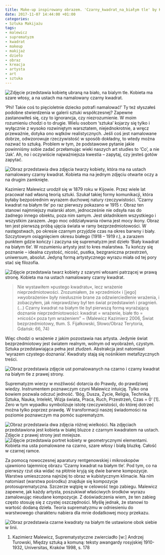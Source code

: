 ```yaml
---
title: Make-up inspirowany obrazem. 'Czarny_kwadrat_na_białym tle' by Kazimierz Malewicz
date: 2017-11-07 14:44:00 +01:00
categories:
- Sztuka Makijażu
tags:
- malewicz
- suprematyzm
- kwadrat
- makeup
- makijaż
- dzieło
- obraz
- kreacja
- artysta
- art
- sztuka
---
```


![Zdjęcie przedstawia kobietę ubraną na biało, na bialym tle. Kobieta ma szare włosy, a na ustach ma namalowany czarny kwadrat.](https://assets2.ello.co/uploads/asset/attachment/6474036/ello-optimized-b7d22d41.jpg)

<olela-narrative>
‘Phi! Takie coś to pięcioletnie dziecko potrafi namalować!’ Ty też słyszałeś podobne stwierdzenia w galerii sztuki współczesnej? Zapewne zastanowiłeś się, czy to ignorancja, czy niezrozumienie. W moim rozumieniu chodzi o to drugie. Wielu osobom ‘sztuka’ kojarzy się tylko i wyłącznie z wysoko rozwiniętym warsztatem, niejednokrotnie, a wręcz przeważnie, dotyka ono wątków realistycznych. Jeśli coś jest namalowane dobrze, odwzorowuje rzeczywistość w sposób dokładny, to wtedy można nazwać to sztuką. Problem w tym, że podstawowe pytanie jakie powinniśmy sobie zadać przełamując wieki naszych art studies to ‘Co’, a nie ‘Jak’. Ah, no i oczywiście najważniejsza kwestia – zapytaj, czy jesteś gotów zapytać.
</olela-narrative>

![Obraz przedstawia dwa zdjęcia twarzy kobiety, która ma na ustach namalowany czarny kwadrat. Kobieta ma na jednym zdjęciu otwarte oczy a na drugim zamknięte.](https://assets0.ello.co/uploads/asset/attachment/6474040/ello-optimized-8daa4bf3.jpg)

Kazimierz Malewicz urodził się w 1879 roku w Kijowie. Przez wiele lat pracował nad własną teorią sztuki. Szukał takiej formy komunikacji, która byłaby bezpośrednim wyrazem duchowej natury rzeczywistości. ‘Czarny kwadrat na białym tle’ po raz pierwszy pokazano w 1915 r. Obraz ten stanowi najmniejszy malarski atom, jednocześnie nie odsyła nas do żadnego innego obiektu, poza nim samym. Jest składnikiem wszystkiego i wszystkim zarazem. Jego moc oddziaływania równa jest mocy ikony. Obraz ten jest pierwszą próbą ujęcia świata w ramy bezprzedmiotowości. W następstwach, po okresie czarnym przyjdzie czas na okres barwny i biały. Szczytowym osiągnięciem okresu białego (1918 – 1919 r.), a zarazem punktem gdzie kończy i zaczyna się suprematyzm jest dzieło ‘Biały kwadrat na białym tle’. W rozumieniu artysty jest to kres malarstwa. Tu kończy się poznanie – idealna czystość, nicość, pustka, bezgraniczna przestrzeń, uniwersum, absolut. Jedyną formą artystycznego wyrazu miała od tej pory stać się filozofia.

![Zdjęcie przedstawia twarz kobiety z szarymi włosami patrzącej w prawą stronę. Kobieta ma na ustach namalowany czarny kwadrat.](https://assets1.ello.co/uploads/asset/attachment/6474045/ello-optimized-4f16c7c7.jpg)

> Nie wystawiłem »pustego kwadratu«, lecz wrażenie nieprzedmiotowości. Zrozumiałem, że »przedmiot« i [jego] »wyobrażenie« były niesłusznie brane za 
odzwierciedlenie wrażenia, i zobaczyłem, jak nieprawdziwy był ten świat przedstawień i pragnień. (...)
> Czarny kwadrat na białym tle był pierwszą formą wyrażającą doznanie nieprzedmiotowości: kwadrat = wrażenie, 
> białe tło = »nicość« poza tym wrażeniem”
> ~ (Malewicz Kazimierz 2006, Świat bezprzedmiotowy, tłum. S. Fijałkowski, Słowo/Obraz Terytoria, Gdańsk: 66, 74)

Więc chodzi o wrażenie z jakim pozostawia nas artysta. Jedynie świat bezprzedmiotowy jest światem realnym, wolnym od wyobrażeń, czystym. Sztuka przedstawiająca pełna jest złudzeń. Abstrakcja jest natomiast ‘wyrazem czystego doznania’. Kwadraty stają się nośnikiem metafizycznych treści.

![Obraz przedstawia zdjęcie ust pomalowanych na czarno i czarny kwadrat na białym tle z prawej strony.](https://assets2.ello.co/uploads/asset/attachment/6474049/ello-optimized-c134bb1d.jpg)

Suprematyzm wierzy w możliwość dotarcia do Prawdy, do prawdziwej wiedzy. Instrumentem poznawczym czyni Malewicz intuicję. Tylko ona bowiem pozwala odczuć jedność. ‘Bóg, Dusza, Życie, Religia, Technika, Sztuka, Nauka, Intelekt, Wizja świata, Praca, Ruch, Przestrzeń, Czas = 0’ [1]. Zero w tym wypadku symbolizuje istotę rzeczywistości, do której dotrzeć można tylko poprzez prawdę. W transformacji naszej świadomości na poziomie poznawczym ma pomóc suprematyzm.

![Obraz przedstawia dwa zdjęcia różnej wielkości. Na zdjęciach przedstawiona jest kobieta w białej bluzce z czarnym kwadratem na ustach. Zdjęcie z prawej strony jest mniejsze.](https://assets2.ello.co/uploads/asset/attachment/6474055/ello-optimized-11c8424b.jpg)
![Zdjęcie przedstawia portret kobiety w geometrycznymi elementami. Kobieta ma usta pomalowane na czarno, szare włosy i białą bluzkę. Całość w czarnej ramce.](https://assets1.ello.co/uploads/asset/attachment/6474060/ello-optimized-c85f9324.jpg)

Za pomocą nowoczesnej aparatury rentgenowskiej i mikroskopów ujawniono tajemnicę obrazu ‘Czarny kwadrat na białym tle’. Pod tym, co na pierwszy rzut oka widać na płótnie kryją się dwie barwne kompozycje. Warstwa umieszczona najniżej to obraz w kubistycznym klimacie. Na nim natomiast (warstwa pośrodku) znajduje się kompozycje protosuprematyczna. Szczerze wątpię w celowość tego zabiegu. Malewicz zapewne, jak każdy artysta, poszukiwał właściwych środków wyrazu zamalowując nieudane kompozycje. Z doświadczenia wiem, że ten zabieg często stosuję się z czystej oszczędności. Myślę jednak, że stanowi to wartość dodaną dzieła. Teoria suprematyzmu w  odniesieniu do warstwowego charakteru nabiera dla mnie dodatkowej mocy przekazu. 



![Obraz przedstawia czarne kwadraty na białym tle ustawione obok siebie w linii.](https://assets1.ello.co/uploads/asset/attachment/6474062/ello-optimized-5aca4f04.jpg)

1. Kazimierz Malewicz, Suprematystyczne zwierciadło [w:] Andrzej Turowski, Między sztuką a komuną: teksty awangardy rosyjskiej 1910-1932, Universitas, Kraków 1998, s. 178 
